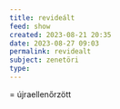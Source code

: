 ```yaml
---
title: revideált
feed: show
created: 2023-08-21 20:35
date: 2023-08-27 09:03
permalink: revidealt
subject: zenetöri
type: 
---
```



= újraellenőrzött